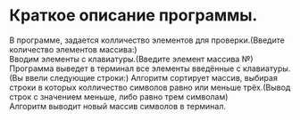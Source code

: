 # Краткое описание программы.
В программе, задается колличество элементов для проверки.(Введите количество элементов массива:) \
Вводим элементы с клавиатуры.(Введите элемент массива №) \
Программа выведет в терминал все элементы введённые с клавиатуры.(Вы ввели следующие строки:)
Алгоритм сортирует массив, выбирая строки в которых колличество символов равно или меньше трёх.(Вывод строк с значением меньше, либо равно трем символам) \
Алгоритм выводит новый массив символов в терминал.
